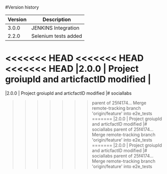 #Version history

|Version | Description|
|--------|------------|
|3.0.0   | JENKINS Integration  |
|2.2.0   | Selenium tests added |
<<<<<<< HEAD
<<<<<<< HEAD
<<<<<<< HEAD
|2.0.0   | Project groiupId and articfactID modified |
=======
|2.0.0   | Project groiupId and articfactID modified |# sociallabs
>>>>>>> parent of 25f4174... Merge remote-tracking branch 'origin/feature' into e2e_tests
=======
|2.0.0   | Project groiupId and articfactID modified |# sociallabs
>>>>>>> parent of 25f4174... Merge remote-tracking branch 'origin/feature' into e2e_tests
=======
|2.0.0   | Project groiupId and articfactID modified |# sociallabs
>>>>>>> parent of 25f4174... Merge remote-tracking branch 'origin/feature' into e2e_tests
